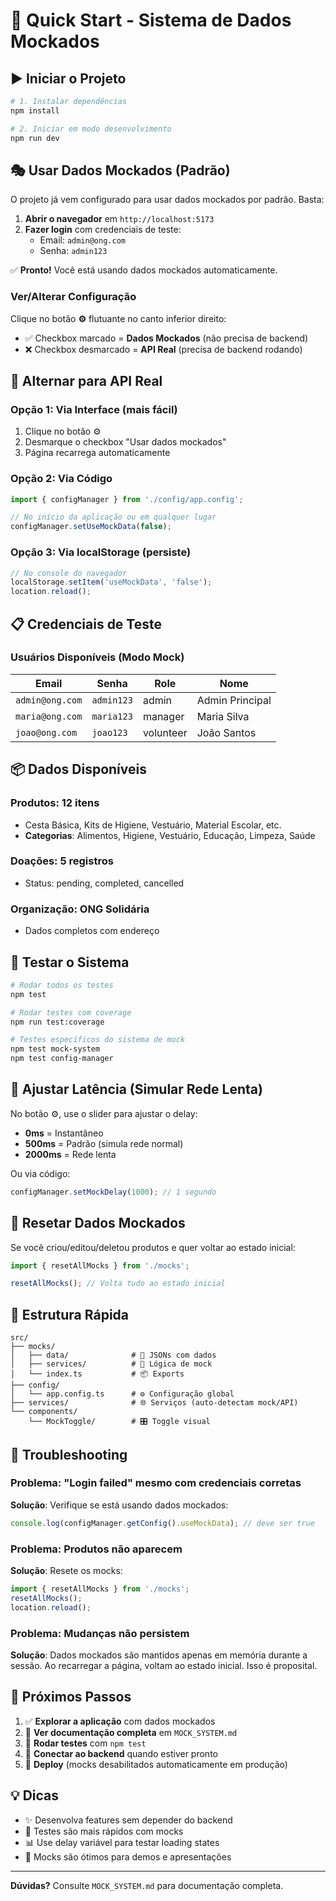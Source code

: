 # 🚀 Quick Start - Sistema de Dados Mockados

## ▶️ Iniciar o Projeto

```bash
# 1. Instalar dependências
npm install

# 2. Iniciar em modo desenvolvimento
npm run dev
```

## 🎭 Usar Dados Mockados (Padrão)

O projeto já vem configurado para usar dados mockados por padrão. Basta:

1. **Abrir o navegador** em `http://localhost:5173`
2. **Fazer login** com credenciais de teste:
   - Email: `admin@ong.com`
   - Senha: `admin123`

✅ **Pronto!** Você está usando dados mockados automaticamente.

### Ver/Alterar Configuração

Clique no botão **⚙️** flutuante no canto inferior direito:
- ✅ Checkbox marcado = **Dados Mockados** (não precisa de backend)
- ❌ Checkbox desmarcado = **API Real** (precisa de backend rodando)

## 🔄 Alternar para API Real

### Opção 1: Via Interface (mais fácil)
1. Clique no botão ⚙️
2. Desmarque o checkbox "Usar dados mockados"
3. Página recarrega automaticamente

### Opção 2: Via Código
```typescript
import { configManager } from './config/app.config';

// No início da aplicação ou em qualquer lugar
configManager.setUseMockData(false);
```

### Opção 3: Via localStorage (persiste)
```javascript
// No console do navegador
localStorage.setItem('useMockData', 'false');
location.reload();
```

## 📋 Credenciais de Teste

### Usuários Disponíveis (Modo Mock)

| Email | Senha | Role | Nome |
|-------|-------|------|------|
| `admin@ong.com` | `admin123` | admin | Admin Principal |
| `maria@ong.com` | `maria123` | manager | Maria Silva |
| `joao@ong.com` | `joao123` | volunteer | João Santos |

## 📦 Dados Disponíveis

### Produtos: 12 itens
- Cesta Básica, Kits de Higiene, Vestuário, Material Escolar, etc.
- **Categorias**: Alimentos, Higiene, Vestuário, Educação, Limpeza, Saúde

### Doações: 5 registros
- Status: pending, completed, cancelled

### Organização: ONG Solidária
- Dados completos com endereço

## 🧪 Testar o Sistema

```bash
# Rodar todos os testes
npm test

# Rodar testes com coverage
npm run test:coverage

# Testes específicos do sistema de mock
npm test mock-system
npm test config-manager
```

## 🎨 Ajustar Latência (Simular Rede Lenta)

No botão ⚙️, use o slider para ajustar o delay:
- **0ms** = Instantâneo
- **500ms** = Padrão (simula rede normal)
- **2000ms** = Rede lenta

Ou via código:
```typescript
configManager.setMockDelay(1000); // 1 segundo
```

## 🔧 Resetar Dados Mockados

Se você criou/editou/deletou produtos e quer voltar ao estado inicial:

```typescript
import { resetAllMocks } from './mocks';

resetAllMocks(); // Volta tudo ao estado inicial
```

## 📁 Estrutura Rápida

```
src/
├── mocks/
│   ├── data/              # 📄 JSONs com dados
│   ├── services/          # 🔧 Lógica de mock
│   └── index.ts           # 📦 Exports
├── config/
│   └── app.config.ts      # ⚙️ Configuração global
├── services/              # 🌐 Serviços (auto-detectam mock/API)
└── components/
    └── MockToggle/        # 🎛️ Toggle visual
```

## 🚨 Troubleshooting

### Problema: "Login failed" mesmo com credenciais corretas

**Solução**: Verifique se está usando dados mockados:
```typescript
console.log(configManager.getConfig().useMockData); // deve ser true
```

### Problema: Produtos não aparecem

**Solução**: Resete os mocks:
```typescript
import { resetAllMocks } from './mocks';
resetAllMocks();
location.reload();
```

### Problema: Mudanças não persistem

**Solução**: Dados mockados são mantidos apenas em memória durante a sessão. Ao recarregar a página, voltam ao estado inicial. Isso é proposital.

## 🎯 Próximos Passos

1. ✅ **Explorar a aplicação** com dados mockados
2. 📝 **Ver documentação completa** em `MOCK_SYSTEM.md`
3. 🧪 **Rodar testes** com `npm test`
4. 🔧 **Conectar ao backend** quando estiver pronto
5. 🚀 **Deploy** (mocks desabilitados automaticamente em produção)

## 💡 Dicas

- ✨ Desenvolva features sem depender do backend
- 🧪 Testes são mais rápidos com mocks
- 📊 Use delay variável para testar loading states
- 🎨 Mocks são ótimos para demos e apresentações

---

**Dúvidas?** Consulte `MOCK_SYSTEM.md` para documentação completa.
